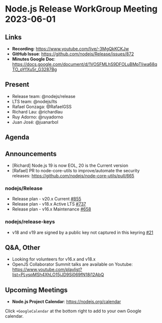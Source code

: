 # Node.js  Release WorkGroup Meeting 2023-06-01

## Links

* **Recording**:  https://www.youtube.com/live/-3MgQkKCKJw
* **GitHub Issue**: https://github.com/nodejs/Release/issues/872
* **Minutes Google Doc**: https://docs.google.com/document/d/1VOSFMLhS9DFOLuBMpTIiwa68qTO_pYfXu5r_G3287Bg

## Present

* Release team: @nodejs/release
* LTS team: @nodejs/lts
* Rafael Gonzaga: @RafaelGSS
* Richard Lau: @richardlau
* Ruy Adorno: @ruyadorno
* Juan José: @juanarbol 

## Agenda

## Announcements

* [Richard] Node.js 19 is now EOL, 20 is the Current version
* [Rafael] PR to node-core-utils to improve/automate the security releases: https://github.com/nodejs/node-core-utils/pull/665

### nodejs/Release

* Release plan - v20.x Current [#855](https://github.com/nodejs/Release/issues/855)
* Release plan - v18.x Active LTS [#737](https://github.com/nodejs/Release/issues/737)
* Release plan - v16.x Maintenance [#658](https://github.com/nodejs/Release/issues/658)

### nodejs/release-keys

* v18 and v19 are signed by a public key not captured in this keyring [#21](https://github.com/nodejs/release-keys/issues/21)

## Q&A, Other

* Looking for volunteers for v16.x and v18.x
* OpenJS Collaborator Summit talks are available on Youtube: https://www.youtube.com/playlist?list=PLyspMSh4XhLO15jJD9Sj069fN18j12AbQ

## Upcoming Meetings

* **Node.js Project Calendar**: <https://nodejs.org/calendar>

Click `+GoogleCalendar` at the bottom right to add to your own Google calendar.


